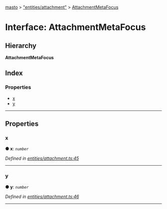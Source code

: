 [masto](../README.md) > ["entities/attachment"](../modules/_entities_attachment_.md) > [AttachmentMetaFocus](../interfaces/_entities_attachment_.attachmentmetafocus.md)

# Interface: AttachmentMetaFocus

## Hierarchy

**AttachmentMetaFocus**

## Index

### Properties

* [x](_entities_attachment_.attachmentmetafocus.md#x)
* [y](_entities_attachment_.attachmentmetafocus.md#y)

---

## Properties

<a id="x"></a>

###  x

**● x**: *`number`*

*Defined in [entities/attachment.ts:45](https://github.com/neet/masto.js/blob/84b2118/src/entities/attachment.ts#L45)*

___
<a id="y"></a>

###  y

**● y**: *`number`*

*Defined in [entities/attachment.ts:46](https://github.com/neet/masto.js/blob/84b2118/src/entities/attachment.ts#L46)*

___

